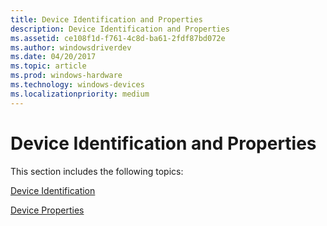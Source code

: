 ```yaml
---
title: Device Identification and Properties
description: Device Identification and Properties
ms.assetid: ce108f1d-f761-4c8d-ba61-2fdf87bd072e
ms.author: windowsdriverdev
ms.date: 04/20/2017
ms.topic: article
ms.prod: windows-hardware
ms.technology: windows-devices
ms.localizationpriority: medium
---
```


# Device Identification and Properties


This section includes the following topics:

[Device Identification](device-identification.md)

[Device Properties](device-properties.md)

 

 





